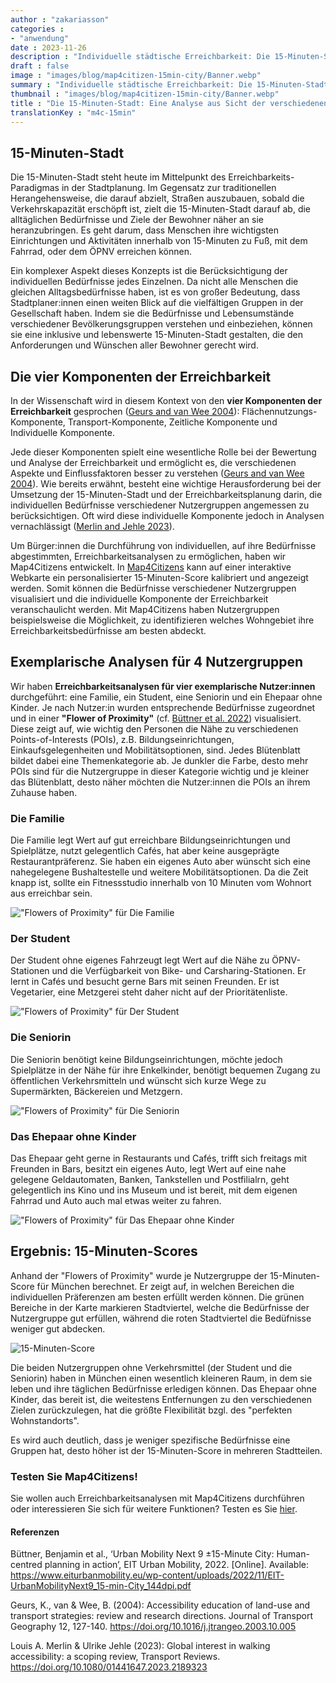 ```yaml
---
author : "zakariasson"
categories : 
- "anwendung"
date : 2023-11-26
description : "Individuelle städtische Erreichbarkeit: Die 15-Minuten-Stadt mit Map4Citizens und vielfältigen Nutzergruppen erkunden."
draft : false
image : "images/blog/map4citizen-15min-city/Banner.webp"
summary : "Individuelle städtische Erreichbarkeit: Die 15-Minuten-Stadt mit Map4Citizens und vielfältigen Nutzergruppen erkunden."
thumbnail : "images/blog/map4citizen-15min-city/Banner.webp"
title : "Die 15-Minuten-Stadt: Eine Analyse aus Sicht der verschiedenen Nutzergruppen"
translationKey : "m4c-15min"
---
```


## 15-Minuten-Stadt

Die 15-Minuten-Stadt steht heute im Mittelpunkt des Erreichbarkeits-Paradigmas in der Stadtplanung. Im Gegensatz zur traditionellen Herangehensweise, die darauf abzielt, Straßen auszubauen, sobald die Verkehrskapazität erschöpft ist, zielt die 15-Minuten-Stadt darauf ab, die alltäglichen Bedürfnisse und Ziele der Bewohner näher an sie heranzubringen. Es geht darum, dass Menschen ihre wichtigsten Einrichtungen und Aktivitäten innerhalb von 15-Minuten zu Fuß, mit dem Fahrrad, oder dem ÖPNV erreichen können. 


Ein komplexer Aspekt dieses Konzepts ist die Berücksichtigung der individuellen Bedürfnisse jedes Einzelnen. Da nicht alle Menschen die gleichen Alltagsbedürfnisse haben, ist es von großer Bedeutung, dass Stadtplaner:innen einen weiten Blick auf die vielfältigen Gruppen in der Gesellschaft haben. Indem sie die Bedürfnisse und Lebensumstände verschiedener Bevölkerungsgruppen verstehen und einbeziehen, können sie eine inklusive und lebenswerte 15-Minuten-Stadt gestalten, die den Anforderungen und Wünschen aller Bewohner gerecht wird. 

## Die vier Komponenten der Erreichbarkeit 

In der Wissenschaft wird in diesem Kontext von den **vier Komponenten der Erreichbarkeit** gesprochen ([Geurs and van Wee 2004](https://doi.org/10.1016/j.jtrangeo.2003.10.005)): Flächennutzungs-Komponente, Transport-Komponente, Zeitliche Komponente und Individuelle Komponente. 

Jede dieser Komponenten spielt eine wesentliche Rolle bei der Bewertung und Analyse der Erreichbarkeit und ermöglicht es, die verschiedenen Aspekte und Einflussfaktoren besser zu verstehen ([Geurs and van Wee 2004](https://doi.org/10.1016/j.jtrangeo.2003.10.005)). Wie bereits erwähnt, besteht eine wichtige Herausforderung bei der Umsetzung der 15-Minuten-Stadt und der Erreichbarkeitsplanung darin, die individuellen Bedürfnisse verschiedener Nutzergruppen angemessen zu berücksichtigen. Oft wird diese individuelle Komponente jedoch in Analysen vernachlässigt ([Merlin and Jehle 2023](https://doi.org/10.1080/01441647.2023.2189323)). 

Um Bürger:innen die Durchführung von individuellen, auf ihre Bedürfnisse abgestimmten, Erreichbarkeitsanalysen zu ermöglichen, haben wir Map4Citizens entwickelt. In [Map4Citizens](https://citizens.plan4better.de/ "Map4Citizens") kann auf einer interaktive Webkarte ein personalisierter 15-Minuten-Score kalibriert und angezeigt werden. Somit können die Bedürfnisse verschiedener Nutzergruppen visualisiert und die individuelle Komponente der Erreichbarkeit veranschaulicht werden. Mit Map4Citizens haben Nutzergruppen beispielsweise die Möglichkeit, zu identifizieren welches Wohngebiet ihre Erreichbarkeitsbedürfnisse am besten abdeckt. 

## Exemplarische Analysen für 4 Nutzergruppen  
Wir haben **Erreichbarkeitsanalysen für vier exemplarische Nutzer:innen** durchgeführt: eine Familie, ein Student, eine Seniorin und ein Ehepaar ohne Kinder. Je nach Nutzer:in wurden entsprechende Bedürfnisse zugeordnet und in einer **"Flower of Proximity"** (cf. [Büttner et al. 2022](https://www.eiturbanmobility.eu/wp-content/uploads/2022/11/EIT-UrbanMobilityNext9_15-min-City_144dpi.pdf)) visualisiert. Diese zeigt auf, wie wichtig den Personen die Nähe zu verschiedenen Points-of-Interests (POIs), z.B. Bildungseinrichtungen, Einkaufsgelegenheiten und Mobilitätsoptionen, sind. Jedes Blütenblatt bildet dabei eine Themenkategorie ab. Je dunkler die Farbe, desto mehr POIs sind für die Nutzergruppe in dieser Kategorie wichtig und je kleiner das Blütenblatt, desto näher möchten die Nutzer:innen die POIs an ihrem Zuhause haben. 


### Die Familie  
Die Familie legt Wert auf gut erreichbare Bildungseinrichtungen und Spielplätze, nutzt gelegentlich Cafés, hat aber keine ausgeprägte Restaurantpräferenz. Sie haben ein eigenes Auto aber wünscht sich eine nahegelegene Bushaltestelle und weitere Mobilitätsoptionen. Da die Zeit knapp ist, sollte ein Fitnessstudio innerhalb von 10 Minuten vom Wohnort aus erreichbar sein. 

!["Flowers of Proximity" für Die Familie](/images/blog/map4citizen-15min-city/FamilyDE.webp "Flowers of Proximity für Die Familie")

### Der Student  

Der Student ohne eigenes Fahrzeugt legt Wert auf die Nähe zu ÖPNV-Stationen und die Verfügbarkeit von Bike- und Carsharing-Stationen. Er lernt in Cafés und besucht gerne Bars mit seinen Freunden. Er ist Vegetarier, eine Metzgerei steht daher nicht auf der Prioritätenliste. 

!["Flowers of Proximity" für Der Student](/images/blog/map4citizen-15min-city/StudentDE.webp "Flowers of Proximity für Der Student")

### Die Seniorin  

Die Seniorin benötigt keine Bildungseinrichtungen, möchte jedoch Spielplätze in der Nähe für ihre Enkelkinder, benötigt bequemen Zugang zu öffentlichen Verkehrsmitteln und wünscht sich kurze Wege zu Supermärkten, Bäckereien und Metzgern. 

!["Flowers of Proximity" für Die Seniorin](/images/blog/map4citizen-15min-city/SeniorDE.webp "Flowers of Proximity für Die Seniorin")

### Das Ehepaar ohne Kinder

Das Ehepaar geht gerne in Restaurants und Cafés, trifft sich freitags mit Freunden in Bars, besitzt ein eigenes Auto, legt Wert auf eine nahe gelegene Geldautomaten, Banken, Tankstellen und Postfilialrn, geht gelegentlich ins Kino und ins Museum und ist bereit, mit dem eigenen Fahrrad und Auto auch mal etwas weiter zu fahren. 

!["Flowers of Proximity" für Das Ehepaar ohne Kinder](/images/blog/map4citizen-15min-city/CoupleDE.webp "Flowers of Proximity für Das Ehepaar ohne Kinder")

## Ergebnis: 15-Minuten-Scores

Anhand der "Flowers of Proximity" wurde je Nutzergruppe der 15-Minuten-Score für München berechnet. Er zeigt auf, in welchen Bereichen die individuellen Präferenzen am besten erfüllt werden können. Die grünen Bereiche in der Karte markieren Stadtviertel, welche die Bedürfnisse der Nutzergruppe gut erfüllen, während die roten Stadtviertel die Bedüfnisse weniger gut abdecken.

![15-Minuten-Score](/images/blog/map4citizen-15min-city/MapsDE.webp "15-Minuten-Score")

Die beiden Nutzergruppen ohne Verkehrsmittel (der Student und die Seniorin) haben in München einen wesentlich kleineren Raum, in dem sie leben und ihre täglichen Bedürfnisse erledigen können. Das Ehepaar ohne Kinder, das bereit ist, die weitestens Entfernungen zu den verschiedenen Zielen zurückzulegen, hat die größte Flexibilität bzgl. des "perfekten Wohnstandorts".

Es wird auch deutlich, dass je weniger spezifische Bedürfnisse eine Gruppen hat, desto höher ist der 15-Minuten-Score in mehreren Stadtteilen. 

### Testen Sie Map4Citizens!  

Sie wollen auch Erreichbarkeitsanalysen mit Map4Citizens durchführen oder interessieren Sie sich für weitere Funktionen? Testen es Sie [hier](https://citizens.plan4better.de/ "Map4Citizens").


#### Referenzen 

Büttner, Benjamin et al., ‘Urban Mobility Next 9 ±15-Minute City: Human-centred planning in action’, EIT Urban Mobility, 2022. [Online]. Available: https://www.eiturbanmobility.eu/wp-content/uploads/2022/11/EIT-UrbanMobilityNext9_15-min-City_144dpi.pdf

Geurs, K., van & Wee, B. (2004): Accessibility education of land-use and transport strategies: review and research directions. Journal of Transport Geography 12, 127-140. https://doi.org/10.1016/j.jtrangeo.2003.10.005  

Louis A. Merlin & Ulrike Jehle (2023): Global interest in walking accessibility: a scoping review, Transport Reviews. https://doi.org/10.1080/01441647.2023.2189323
